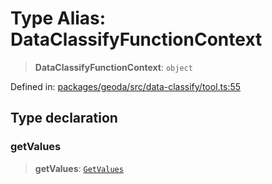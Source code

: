 # Type Alias: DataClassifyFunctionContext

> **DataClassifyFunctionContext**: `object`

Defined in: [packages/geoda/src/data-classify/tool.ts:55](https://github.com/GeoDaCenter/openassistant/blob/2cb8f20a901f3385efeb40778248119c5e49db78/packages/geoda/src/data-classify/tool.ts#L55)

## Type declaration

### getValues

> **getValues**: [`GetValues`](GetValues.md)
